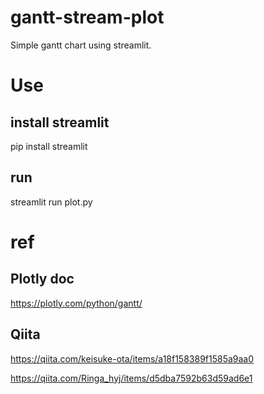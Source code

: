 # gantt-stream-plot
Simple gantt chart using streamlit.

# Use
## install streamlit
pip install streamlit

## run
streamlit run plot.py

# ref

## Plotly doc
https://plotly.com/python/gantt/

## Qiita
https://qiita.com/keisuke-ota/items/a18f158389f1585a9aa0

https://qiita.com/Ringa_hyj/items/d5dba7592b63d59ad6e1
